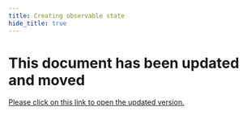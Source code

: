 ```yaml
---
title: Creating observable state
hide_title: true
---
```


<script async type="text/javascript" src="//cdn.carbonads.com/carbon.js?serve=CEBD4KQ7&placement=mobxjsorg" id="_carbonads_js"></script>

# This document has been updated and moved

[Please click on this link to open the updated version.](../observable-state.md)
